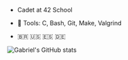 - Cadet at 42 School

- 🧰 Tools: C, Bash, Git, Make, Valgrind

- 🇧🇷   🇺🇸   🇪🇸   🇩🇪

![Gabriel's GitHub stats](https://github-readme-stats.vercel.app/api?username=gabrielpezoa26&show_icons=false&hide_title=true&hide_rank=true)

